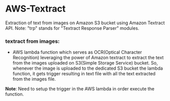 # AWS-Textract
Extraction of text from images on Amazon S3 bucket using Amazon Textract API. Note: "trp" stands for "Textract Response Parser" modules.

### textract from images:
  - AWS lambda function which serves as OCR(Optical Character Recognition) leveraging the power of Amazon textract to extract the text from the images uploaded on S3(Simple Storage Service) bucket. So, whenever the image is uploaded to the dedicated S3 bucket the lambda function, it gets trigger resulting in text file with all the text extracted from the images file.
  
  **Note**: Need to setup the trigger in the AWS lambda in order execute the function.
